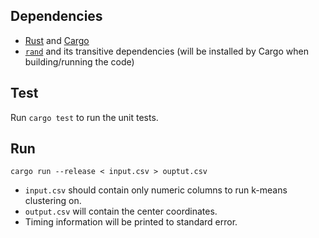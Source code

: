## Dependencies

  - [Rust](https://www.rust-lang.org/) and [Cargo](https://doc.rust-lang.org/cargo)
  - [`rand`](https://rust-random.github.io/book/) and its transitive dependencies
    (will be installed by Cargo when building/running the code)

## Test

Run `cargo test` to run the unit tests.

## Run

```
cargo run --release < input.csv > ouptut.csv
```

  - `input.csv` should contain only numeric columns to run k-means clustering on.
  - `output.csv` will contain the center coordinates.
  - Timing information will be printed to standard error.
